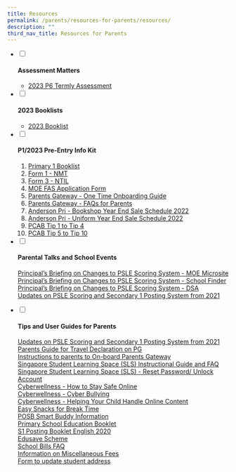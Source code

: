 ```yaml
---
title: Resources
permalink: /parents/resources-for-parents/resources/
description: ""
third_nav_title: Resources for Parents
---
```

<ul class="jekyllcodex_accordion">
<li><input id="accordion1" type="checkbox" /> <label for="accordion1"><h4><strong>Assessment Matters</strong></h4></label>
<div>
<ul>
<li><a href="https://go.gov.sg/andps2023p6ta1" target="_blank" rel="noopener">2023 P6 Termly Assessment</a></li>
</ul>
</div>
</li>
<li><input id="accordion2" type="checkbox" /> <label for="accordion2"><h4><strong>2023 Booklists</strong></h4></label>
<div>
<ul>
<li><a href="https://go.gov.sg/2023p1booklist" target="_blank" rel="noopener">2023 Booklist</a></li>

</ul>
</div>
</li>
<li><input id="accordion3" type="checkbox" /> <label for="accordion3"><h4><strong>P1/2023 Pre-Entry Info Kit</strong></h4></label>
<div>
<ol>
<li><a href="https://go.gov.sg/2023p1booklist" target="_blank" rel="noopener">Primary 1 Booklist</a></li>
<li><a href="https://go.gov.sg/2023form1nmtl" target="_blank" rel="noopener">Form 1 - NMT</a></li>
<li><a href="https://go.gov.sg/2023form3ntil" target="_blank" rel="noopener">Form 3 - NTIL</a></li>
<li><a href="https://go.gov.sg/2023moefasapply" target="_blank" rel="noopener">MOE FAS Application Form</a></li>

<li><a href="https://go.gov.sg/2023pgboarding" target="_blank" rel="noopener">Parents Gateway - One Time Onboarding Guide</a></li>
<li><a href="https://go.gov.sg/2023pgfaq" target="_blank" rel="noopener">Parents Gateway - FAQs for Parents</a></li>
<li><a href="https://go.gov.sg/2022eoybkshop" target="_blank" rel="noopener">Anderson Pri - Bookshop Year End Sale Schedule 2022</a></li>
<li><a href="https://go.gov.sg/2022eoyuniform" target="_blank" rel="noopener">Anderson Pri - Uniform Year End Sale Schedule 2022</a></li>
<li><a href="https://go.gov.sg/2023pcab1234" target="_blank" rel="noopener">PCAB Tip 1 to Tip 4</a></li>
	<li><a href="https://go.gov.sg/2023pcab5to10" target="_blank" rel="noopener">PCAB Tip 5 to Tip 10</a></li>
</ol>
</div>
</li>
<li><input id="accordion4" type="checkbox" /> <label for="accordion4"><h4><strong>Parental Talks and School Events</strong></h4></label>
<div>
<p><a href="https://www.moe.gov.sg/microsites/psle-fsbb/index.html" target="_blank" rel="noopener">Principal&rsquo;s Briefing on Changes to PSLE Scoring System - MOE Microsite</a><br /><a href="https://www.moe.gov.sg/schoolfinder" target="_blank" rel="noopener">Principal&rsquo;s Briefing on Changes to PSLE Scoring System - School Finder</a><br /><a href="https://www.moe.gov.sg/secondary/dsa" target="_blank" rel="noopener">Principal&rsquo;s Briefing on Changes to PSLE Scoring System - DSA</a><br /><a href="https://go.gov.sg/pslealupdates" target="_blank" rel="noopener">Updates on PSLE Scoring and Secondary 1 Posting System from 2021</a></p>
</div>
</li>
<li><input id="accordion5" type="checkbox" /> <label for="accordion5"><h4><strong>Tips and User Guides for Parents</strong></h4></label>
<div>
<p><a href="https://go.gov.sg/pslealupdates" target="_blank" rel="noopener">Updates on PSLE Scoring and Secondary 1 Posting System from 2021</a><br /><a href="https://go.gov.sg/pgtraveldeclaration" target="_blank" rel="noopener">Parents Guide for Travel Declaration on PG</a><br /><a href="/files/Instructions%20to%20parents%20to%20On-board%20Parents%20Gateway.pdf" target="_blank" rel="noopener">Instructions to parents to On-board Parents Gateway</a><br /><a href="https://go.gov.sg/2023slsguide" target="_blank" rel="noopener">Singapore Student Learning Space (SLS) Instructional Guide and FAQ</a><br /><a href="/files/SLS%20Familiarisation%20Exercise%202019%20For%20Students%20-%20website.pdf" target="_blank" rel="noopener">Singapore Student Learning Space (SLS) - Reset Password/ Unlock Account</a><br /><a href="/files/Cyberwellness%20Tip%20Sheet%20for%20Parents%20T4%202017.pdf" target="_blank" rel="noopener">Cyberwellness - How to Stay Safe Online</a><br /><a href="/files//Tip%20Sheet%20on%20Cyber%20Bullying.pdf" target="_blank" rel="noopener">Cyberwellness - Cyber Bullying</a><br /><a href="/files/3B)%202018%20T2%20Parents%20Tip%20Sheet.pdf" target="_blank" rel="noopener">Cyberwellness - Helping Your Child Handle Online Content</a><br /><a href="/parents/resources-for-parents/resources/easy-snacks-for-break-time" target="">Easy Snacks for Break Time</a><br /><a href="/files/POSB%20Smart%20Buddy.pdf" target="_blank" rel="noopener">POSB Smart Buddy Information</a><br /><a href="/files/primary-school-education-booklet.pdf" target="_blank" rel="noopener">Primary School Education Booklet</a><br /><a href="/files/S1-Posting-Booklet-English-2020.pdf" target="_blank" rel="noopener">S1 Posting Booklet English 2020</a><br /><a href="https://www.moe.gov.sg/financial-matters/edusave-account" target="_blank" rel="noopener">Edusave Scheme</a><br /><a href="/files/School%20Bill%20FAQ.pdf" target="_blank" rel="noopener">School Bills FAQ</a><br /><a href="/files//Information%20on%20Miscellaneous%20Fees.pdf" target="_blank" rel="noopener">Information on Miscellaneous Fees</a><br /><a href="/files/Address%20Update%20Form.pdf" target="_blank" rel="noopener">Form to update student address</a></p>
</div>
</li>
</ul>